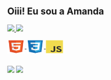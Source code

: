 ## Oiii! Eu sou a Amanda

<div>
    <a href='https://github.com/aferanda'>
    <img height='170em' src='https://github-readme-stats.vercel.app/api?username=aferanda&show_icons=true&theme=tokyonight&include_all_commits=true&count_private=true'>
    <img height='170em' src='https://github-readme-stats.vercel.app/api/top-langs/?username=aferanda&layout=compact&langs_count=7&theme=tokyonight'>
</div>
<div style='display: inline_block'><br>
  <img align='center' alt='amanda-HTML' width='40' height='30' src='https://github.com/devicons/devicon/blob/master/icons/html5/html5-original.svg'>
  <img align='center' alt='amanda-CSS' width='40' height='30' src='https://github.com/devicons/devicon/blob/master/icons/css3/css3-original.svg'>
  <img align='center' alt='amanda-JS' width='40' height='30' src='https://github.com/devicons/devicon/blob/master/icons/javascript/javascript-original.svg'>
  <!-- <img align='center' alt='amanda-Python' width='40' height='30' src='https://github.com/devicons/devicon/blob/master/icons/python/python-original.svg'> -->
</div>

##
    
<div>
    <a href='https://linkedin.com/in/aferanda' target='_blank'><img src='https://img.shields.io/badge/LinkedIn-0077B5?style=for-the-badge&logo=linkedin&logoColor=white'></a>
    <a href='mailto:aferanda@gmail.com' target='_blank'><img src='https://img.shields.io/badge/Gmail-D14836?style=for-the-badge&logo=gmail&logoColor=white'></a>
</div>

<!--
**aferanda/aferanda** is a ✨ _special_ ✨ repository because its `README.md` (this file) appears on your GitHub profile.

Here are some ideas to get you started:

- 🔭 I’m currently working on ...
- 🌱 I’m currently learning ...
- 👯 I’m looking to collaborate on ...
- 🤔 I’m looking for help with ...
- 💬 Ask me about ...
- 📫 How to reach me: ...
- 😄 Pronouns: ...
- ⚡ Fun fact: ...
-->
